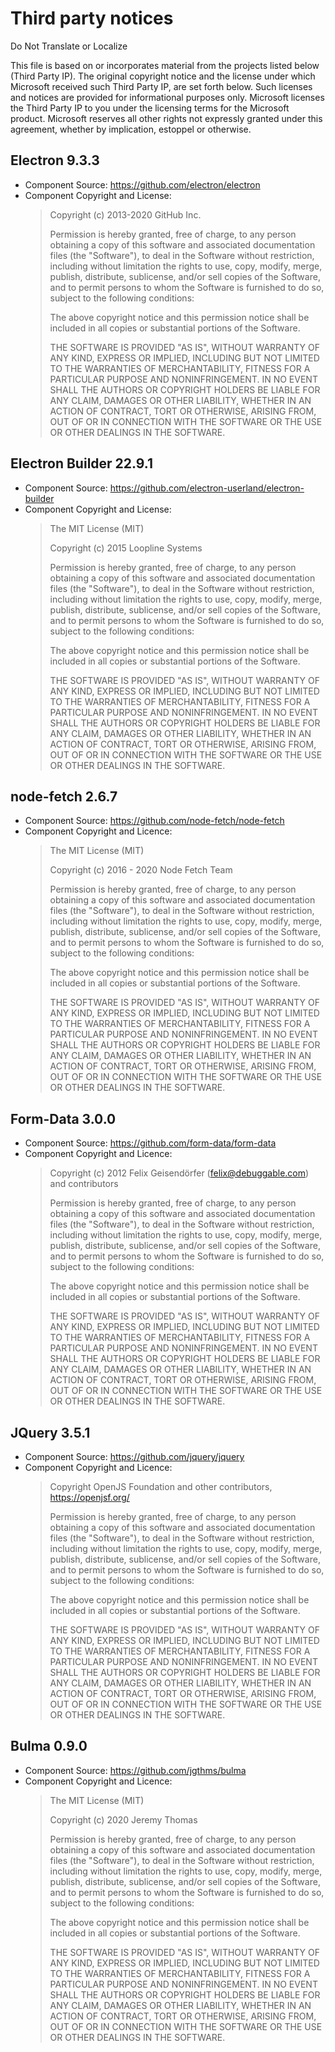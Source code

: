 # Third party notices

Do Not Translate or Localize

This file is based on or incorporates material from the projects listed below (Third Party IP). The original copyright notice and the license under which Microsoft received such Third Party IP, are set forth below. Such licenses and notices are provided for informational purposes only. Microsoft licenses the Third Party IP to you under the licensing terms for the Microsoft product. Microsoft reserves all other rights not expressly granted under this agreement, whether by implication, estoppel or otherwise.

## Electron 9.3.3
* Component Source:   https://github.com/electron/electron
* Component Copyright and License:
  > Copyright (c) 2013-2020 GitHub Inc.
  >
  > Permission is hereby granted, free of charge, to any person obtaining
  > a copy of this software and associated documentation files (the
  > "Software"), to deal in the Software without restriction, including
  > without limitation the rights to use, copy, modify, merge, publish,
  > distribute, sublicense, and/or sell copies of the Software, and to
  > permit persons to whom the Software is furnished to do so, subject to
  > the following conditions:
  >
  > The above copyright notice and this permission notice shall be
  > included in all copies or substantial portions of the Software.
  >
  > THE SOFTWARE IS PROVIDED "AS IS", WITHOUT WARRANTY OF ANY KIND,
  > EXPRESS OR IMPLIED, INCLUDING BUT NOT LIMITED TO THE WARRANTIES OF
  > MERCHANTABILITY, FITNESS FOR A PARTICULAR PURPOSE AND
  > NONINFRINGEMENT. IN NO EVENT SHALL THE AUTHORS OR COPYRIGHT HOLDERS BE
  > LIABLE FOR ANY CLAIM, DAMAGES OR OTHER LIABILITY, WHETHER IN AN ACTION
  > OF CONTRACT, TORT OR OTHERWISE, ARISING FROM, OUT OF OR IN CONNECTION
  > WITH THE SOFTWARE OR THE USE OR OTHER DEALINGS IN THE SOFTWARE.

## Electron Builder 22.9.1
* Component Source:   https://github.com/electron-userland/electron-builder
* Component Copyright and License:
  > The MIT License (MIT)
  >
  > Copyright (c) 2015 Loopline Systems
  >
  > Permission is hereby granted, free of charge, to any person obtaining a copy
  > of this software and associated documentation files (the "Software"), to deal
  > in the Software without restriction, including without limitation the rights
  > to use, copy, modify, merge, publish, distribute, sublicense, and/or sell
  > copies of the Software, and to permit persons to whom the Software is
  > furnished to do so, subject to the following conditions:
  >
  > The above copyright notice and this permission notice shall be included in all
  > copies or substantial portions of the Software.
  >
  > THE SOFTWARE IS PROVIDED "AS IS", WITHOUT WARRANTY OF ANY KIND, EXPRESS OR
  > IMPLIED, INCLUDING BUT NOT LIMITED TO THE WARRANTIES OF MERCHANTABILITY,
  > FITNESS FOR A PARTICULAR PURPOSE AND NONINFRINGEMENT. IN NO EVENT SHALL THE
  > AUTHORS OR COPYRIGHT HOLDERS BE LIABLE FOR ANY CLAIM, DAMAGES OR OTHER
  > LIABILITY, WHETHER IN AN ACTION OF CONTRACT, TORT OR OTHERWISE, ARISING FROM,
  > OUT OF OR IN CONNECTION WITH THE SOFTWARE OR THE USE OR OTHER DEALINGS IN THE
  > SOFTWARE.

## node-fetch 2.6.7
* Component Source:   https://github.com/node-fetch/node-fetch
* Component Copyright and Licence:
  > The MIT License (MIT)
  > 
  > Copyright (c) 2016 - 2020 Node Fetch Team
  > 
  > Permission is hereby granted, free of charge, to any person obtaining a copy 
  > of this software and associated documentation files (the "Software"), to deal 
  > in the Software without restriction, including without limitation the rights 
  > to use, copy, modify, merge, publish, distribute, sublicense, and/or sell 
  > copies of the Software, and to permit persons to whom the Software is 
  > furnished to do so, subject to the following conditions:
  >
  > The above copyright notice and this permission notice shall be included in 
  > all copies or substantial portions of the Software.
  >
  > THE SOFTWARE IS PROVIDED "AS IS", WITHOUT WARRANTY OF ANY KIND, EXPRESS OR
  > IMPLIED, INCLUDING BUT NOT LIMITED TO THE WARRANTIES OF MERCHANTABILITY,
  > FITNESS FOR A PARTICULAR PURPOSE AND NONINFRINGEMENT. IN NO EVENT SHALL THE
  > AUTHORS OR COPYRIGHT HOLDERS BE LIABLE FOR ANY CLAIM, DAMAGES OR OTHER
  > LIABILITY, WHETHER IN AN ACTION OF CONTRACT, TORT OR OTHERWISE, ARISING FROM,
  > OUT OF OR IN CONNECTION WITH THE SOFTWARE OR THE USE OR OTHER DEALINGS IN
  > THE SOFTWARE.

## Form-Data 3.0.0
* Component Source:   https://github.com/form-data/form-data
* Component Copyright and Licence:
  > Copyright (c) 2012 Felix Geisendörfer (felix@debuggable.com) and contributors
  >
  >  Permission is hereby granted, free of charge, to any person obtaining a copy
  >  of this software and associated documentation files (the "Software"), to deal
  >  in the Software without restriction, including without limitation the rights
  >  to use, copy, modify, merge, publish, distribute, sublicense, and/or sell
  >  copies of the Software, and to permit persons to whom the Software is
  >  furnished to do so, subject to the following conditions:
  >
  >  The above copyright notice and this permission notice shall be included in
  >  all copies or substantial portions of the Software.
  >
  >  THE SOFTWARE IS PROVIDED "AS IS", WITHOUT WARRANTY OF ANY KIND, EXPRESS OR
  >  IMPLIED, INCLUDING BUT NOT LIMITED TO THE WARRANTIES OF MERCHANTABILITY,
  >  FITNESS FOR A PARTICULAR PURPOSE AND NONINFRINGEMENT. IN NO EVENT SHALL THE
  >  AUTHORS OR COPYRIGHT HOLDERS BE LIABLE FOR ANY CLAIM, DAMAGES OR OTHER
  >  LIABILITY, WHETHER IN AN ACTION OF CONTRACT, TORT OR OTHERWISE, ARISING FROM,
  >  OUT OF OR IN CONNECTION WITH THE SOFTWARE OR THE USE OR OTHER DEALINGS IN
  >  THE SOFTWARE.

## JQuery 3.5.1
* Component Source:   https://github.com/jquery/jquery
* Component Copyright and Licence:
  > Copyright OpenJS Foundation and other contributors, https://openjsf.org/
  >
  > Permission is hereby granted, free of charge, to any person obtaining
  > a copy of this software and associated documentation files (the
  > "Software"), to deal in the Software without restriction, including
  > without limitation the rights to use, copy, modify, merge, publish,
  > distribute, sublicense, and/or sell copies of the Software, and to
  > permit persons to whom the Software is furnished to do so, subject to
  > the following conditions:
  >
  > The above copyright notice and this permission notice shall be
  > included in all copies or substantial portions of the Software.
  >
  > THE SOFTWARE IS PROVIDED "AS IS", WITHOUT WARRANTY OF ANY KIND,
  > EXPRESS OR IMPLIED, INCLUDING BUT NOT LIMITED TO THE WARRANTIES OF
  > MERCHANTABILITY, FITNESS FOR A PARTICULAR PURPOSE AND
  > NONINFRINGEMENT. IN NO EVENT SHALL THE AUTHORS OR COPYRIGHT HOLDERS BE
  > LIABLE FOR ANY CLAIM, DAMAGES OR OTHER LIABILITY, WHETHER IN AN ACTION
  > OF CONTRACT, TORT OR OTHERWISE, ARISING FROM, OUT OF OR IN CONNECTION
  > WITH THE SOFTWARE OR THE USE OR OTHER DEALINGS IN THE SOFTWARE.

## Bulma 0.9.0
* Component Source:   https://github.com/jgthms/bulma
* Component Copyright and Licence:
  > The MIT License (MIT)
  >
  > Copyright (c) 2020 Jeremy Thomas
  >
  > Permission is hereby granted, free of charge, to any person obtaining a copy
  > of this software and associated documentation files (the "Software"), to deal
  > in the Software without restriction, including without limitation the rights
  > to use, copy, modify, merge, publish, distribute, sublicense, and/or sell
  > copies of the Software, and to permit persons to whom the Software is
  > furnished to do so, subject to the following conditions:
  >
  > The above copyright notice and this permission notice shall be included in
  > all copies or substantial portions of the Software.
  >
  > THE SOFTWARE IS PROVIDED "AS IS", WITHOUT WARRANTY OF ANY KIND, EXPRESS OR
  > IMPLIED, INCLUDING BUT NOT LIMITED TO THE WARRANTIES OF MERCHANTABILITY,
  > FITNESS FOR A PARTICULAR PURPOSE AND NONINFRINGEMENT. IN NO EVENT SHALL THE
  > AUTHORS OR COPYRIGHT HOLDERS BE LIABLE FOR ANY CLAIM, DAMAGES OR OTHER
  > LIABILITY, WHETHER IN AN ACTION OF CONTRACT, TORT OR OTHERWISE, ARISING FROM,
  > OUT OF OR IN CONNECTION WITH THE SOFTWARE OR THE USE OR OTHER DEALINGS IN
  > THE SOFTWARE.